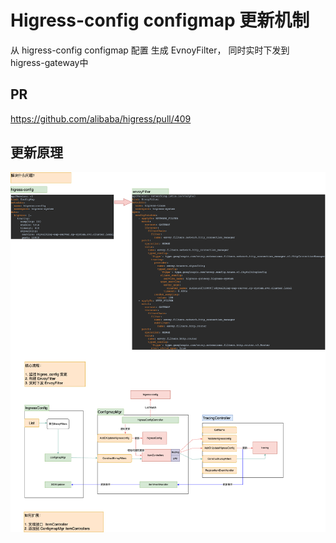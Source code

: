 # Higress-config configmap 更新机制

从 higress-config configmap 配置 生成 EvnoyFilter， 同时实时下发到 higress-gateway中



## PR

https://github.com/alibaba/higress/pull/409

## 更新原理

![higress-configmap.drawio.png](higress-configmap.drawio.png)
